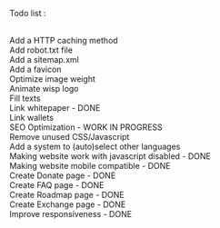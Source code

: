 Todo list : <br />
<br />

Add a HTTP caching method <br />
Add robot.txt file <br />
Add a sitemap.xml <br />
Add a favicon <br />
Optimize image weight <br />
Animate wisp logo <br />
Fill texts <br />
Link whitepaper - DONE <br />
Link wallets <br />
SEO Optimization - WORK IN PROGRESS<br />
Remove unused CSS/Javascript <br />
Add a system to (auto)select other languages <br />
Making website work with javascript disabled - DONE<br />
Making website mobile compatible - DONE <br />
Create Donate page - DONE <br />
Create FAQ page - DONE <br />
Create Roadmap page - DONE <br />
Create Exchange page - DONE <br />
Improve responsiveness - DONE <br />

